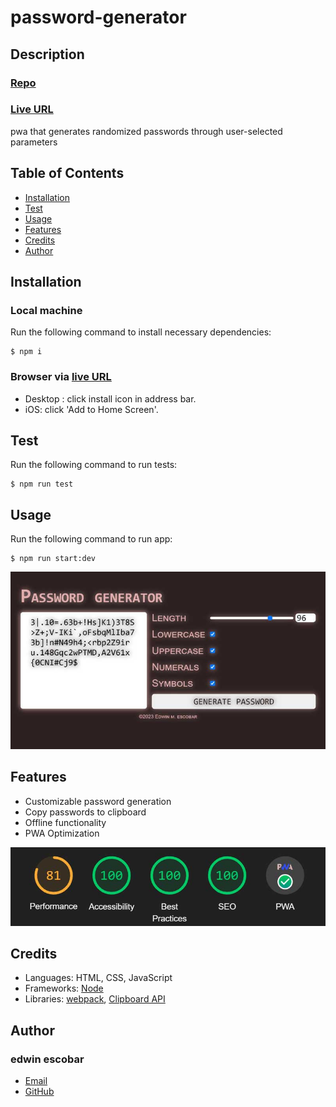 # password-generator

## Description
### [Repo](https://github.com/escowin/password-generator)
### [Live URL](https://escowin.github.io/password-generator)
    
pwa that generates randomized passwords through user-selected parameters

## Table of Contents
- [Installation](#installation)
- [Test](#test)
- [Usage](#usage)
- [Features](#features)
- [Credits](#credits)
- [Author](#author)

## Installation
### Local machine
Run the following command to install necessary dependencies:
```
$ npm i
```
### Browser via [live URL](https://escowin.github.io/password-generator)
- Desktop : click install icon in address bar.
- iOS: click 'Add to Home Screen'.

## Test
Run the following command to run tests:
```
$ npm run test
```

## Usage
Run the following command to run app:
```
$ npm run start:dev
```

![screenshot](./assets/img/password-generator-lg.jpg)

## Features
- Customizable password generation
- Copy passwords to clipboard
- Offline functionality
- PWA Optimization

![light audit](./assets/img/lighthouse-audit.jpg)

## Credits
- Languages: HTML, CSS, JavaScript
- Frameworks: [Node](https://nodejs.org/)
- Libraries: [webpack](https://webpack.js.org/), [Clipboard API](https://developer.mozilla.org/en-US/docs/Web/API/Clipboard_API)

## Author
### edwin escobar
- [Email](mailto:edwin@escowinart.com)
- [GitHub](https://github.com/escowin)
